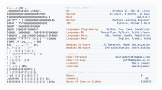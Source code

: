 <picture>
  <source srcset="https://raw.githubusercontent.com/mmazinjameel/mmazinjameel/main/dark_mode.svg?v=1742172560" media="(prefers-color-scheme: dark)">
  <img src="https://raw.githubusercontent.com/mmazinjameel/mmazinjameel/main/light_mode.svg?v=1742172560">
</picture>
